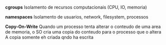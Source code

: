 **cgroups**
    Isolamento de recursos computacionais (CPU, IO, memoria)

**namespaces**
    Isolamento de usuarios, network, filesystem, processos

**Copy-On-Write**
    Quando um processo tenta alterar o conteudo de uma area de memoria, o SO cria uma copia do conteudo para o processo que o altera
    A copia somente eh criada qndo ha escrita
